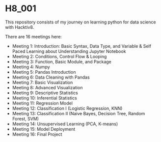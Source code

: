 # H8_001

This repository consists of my journey on learning python for data science with Hacktiv8.

There are 16 meetings here:

- Meeting 1: Introduction: Basic Syntax, Data Type, and Variable & Self Paced Learning about Understanding Jupyter Notebook
- Meeting 2: Conditions, Control Flow & Looping
- Meeting 3: Function, Basic Module, and Package
- Meeting 4: Numpy
- Meeting 5: Pandas Introduction
- Meeting 6: Data Cleaning with Pandas
- Meeting 7: Basic Visualization
- Meeting 8: Advanced Visualization
- Meeting 9: Descriptive Statistics
- Meeting 10: Inferential Statistics
- Meeting 11: Regression Model
- Meeting 12: Classification I (Logistic Regression, KNN)
- Meeting 13: Classification II (Naive Bayes, Decision Tree, Random Forest,  SVM)
- Meeting 14: Unsupervised Learning (PCA, K-means)
- Meeting 15: Model Deployment
- Meeting 16: Final Project

